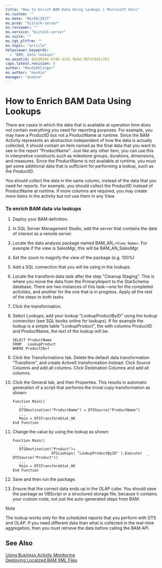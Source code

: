 ```yaml
---
title: "How to Enrich BAM Data Using Lookups | Microsoft Docs"
ms.custom: ""
ms.date: "06/08/2017"
ms.prod: "biztalk-server"
ms.reviewer: ""
ms.service: "biztalk-server"
ms.suite: ""
ms.tgt_pltfrm: ""
ms.topic: "article"
helpviewer_keywords: 
  - "BAM, data lookups"
ms.assetid: 8d10659e-97d6-4cd1-9b4d-307afd43c763
caps.latest.revision: 9
author: "MandiOhlinger"
ms.author: "mandia"
manager: "anneta"
---
```

# How to Enrich BAM Data Using Lookups
There are cases in which the data that is available at operation time does not contain everything you need for reporting purposes. For example, you may have a ProductID but not a ProductName at runtime. Since the BAM Activity represents an abstraction independent of how the data is actually collected, it should contain an item named as the final data that you want to see in the report "ProductName". Just like any other item, you can use this in interpretive constructs such as milestone groups, durations, dimensions, and measures. Since the ProductName is not available at runtime, you must get some additional data that is sufficient for performing a lookup, such as the ProductID.  
  
 You should collect the data in the same column, instead of the data that you need for reports. For example, you should collect the ProductID instead of ProductName at runtime. If more columns are required, you may create more items in the activity but not use them in any View.  
  
### To enrich BAM data via lookups  
  
1.  Deploy your BAM definition.  
  
2.  In SQL Server Management Studio, add the server that contains the data of interest as a remote server.  
  
3.  Locate the data analysis package named BAM_AN_`<View Name>`. For example if the view is SalesMgr, this will be BAM_AN_SalesMgr.  
  
4.  Set the zoom to magnify the view of the package (e.g. 100%)  
  
5.  Add a SQL connection that you will be using in the lookups.  
  
6.  Locate the transform data task after the step "Cleanup Staging". This is where you move the data from the PrimaryImport to the StarSchema database. There are two instances of this task—one for the completed activities, and another for the one that is in progress. Apply all the rest of the steps to both tasks.  
  
7.  Click the transformation.  
  
8.  Select Lookups; add your lookup "LookupProductByID" using the lookup connection (see SQL books online for lookups). If for example the lookup is a simple table "LookupProduct", the with columns ProductID and ProductName, the text of the lookup will be:  
  
    ```  
    SELECT ProductName  
    FROM   LookupProduct  
    WHERE ProductID=?  
    ```  
  
9. Click the Transformations tab. Delete the default data transformation "Transform", and create ActiveX transformation instead. Click Source Columns and add all columns. Click Destination Columns and add all columns.  
  
10. Click the General tab, and then Properties. This results in automatic generation of a script that performs the trivial copy transformation as shown:  
  
    ```  
    Function Main()  
       ...  
       DTSDestination("ProductName") = DTSSource("ProductName")  
       ...  
       Main = DTSTransformStat_OK  
    End Function  
    ```  
  
11. Change the value by using the lookup as shown:  
  
    ```  
    Function Main()  
       ...  
       DTSDestination("Product")= _  
                      DTSLookups( "LookupProductByID" ).Execute(  _                                  DTSSource("Product"))  
       ...  
       Main = DTSTransformStat_OK  
    End Function  
    ```  
  
12. Save and then run the package.  
  
13. Ensure that the correct data ends up in the OLAP cube. You should save the package as VBScript or a structured storage file, because it contains your custom code, not just the auto-generated steps from BAM.  
  
> [!NOTE]
>  The lookup works only for the scheduled reports that you perform with DTS and OLAP. If you need different data than what is collected in the real-time aggregation, then you must retrieve the data before calling the BAM API.  
  
## See Also  
 [Using Business Activity Monitoring](../core/using-business-activity-monitoring.md)   
 [Deploying Localized BAM XML Files](../core/deploying-localized-bam-xml-files.md)